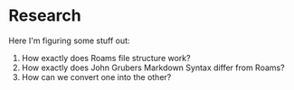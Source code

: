 
# Research #

Here I'm figuring some stuff out:

1. How exactly does Roams file structure work?
2. How exactly does John Grubers Markdown Syntax differ from Roams?
3. How can we convert one into the other?
